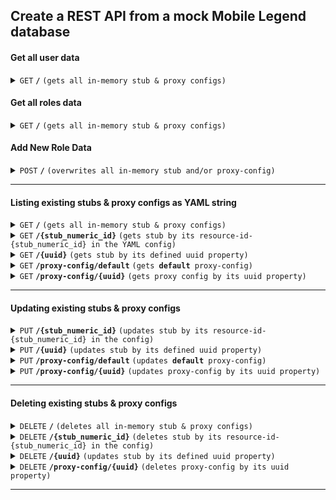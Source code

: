 ## Create a REST API from a mock Mobile Legend database

#### Get all user data

<details>
 <summary><code>GET</code> <code><b>/</b></code> <code>(gets all in-memory stub & proxy configs)</code></summary>

##### Parameters

> None

##### Responses

> | http code | content-type       | response                                                                                                                               |
> | --------- | ------------------ | -------------------------------------------------------------------------------------------------------------------------------------- |
> | `200`     | `application/json` | `{"status": "success",payload: [{"id": 1,"name": "lana","gender": "secret","victory_count": null,"defeat_count": null,"winrate": 0}]}` |

##### Example cURL

> ```javascript
>  curl -X GET -H "Content-Type: application/json" http://localhost:2003/api/v1/users
> ```

</details>

#### Get all roles data

<details>
 <summary><code>GET</code> <code><b>/</b></code> <code>(gets all in-memory stub & proxy configs)</code></summary>

##### Parameters

> None

##### Responses

> | http code | content-type       | response                                                                                 |
> | --------- | ------------------ | ---------------------------------------------------------------------------------------- |
> | `200`     | `application/json` | `{"status": "success", payload: [{"id": 9,"name": "afk"},{"id": 2,"name": "assasin"},]}` |

##### Example cURL

> ```javascript
>  curl -X GET -H "Content-Type: application/json" http://localhost:2003/api/v1/roles
> ```

</details>

#### Add New Role Data

<details>
 <summary><code>POST</code> <code><b>/</b></code> <code>(overwrites all in-memory stub and/or proxy-config)</code></summary>

##### Parameters

> | name | type     | data type             | description |
> | ---- | -------- | --------------------- | ----------- |
> | None | required | object (JSON or YAML) | N/A         |

##### Responses

> | http code | content-type               | response                                 |
> | --------- | -------------------------- | ---------------------------------------- |
> | `201`     | `text/plain;charset=UTF-8` | `Configuration created successfully`     |
> | `400`     | `application/json`         | `{"code":"400","message":"Bad Request"}` |
> | `405`     | `text/html;charset=utf-8`  | None                                     |

##### Example cURL

> ```javascript
>  curl -X POST -H "Content-Type: application/json" --data @post.json http://localhost:8889/
> ```

</details>

---

#### Listing existing stubs & proxy configs as YAML string

<details>
 <summary><code>GET</code> <code><b>/</b></code> <code>(gets all in-memory stub & proxy configs)</code></summary>

##### Parameters

> None

##### Responses

> | http code | content-type               | response    |
> | --------- | -------------------------- | ----------- |
> | `200`     | `text/plain;charset=UTF-8` | YAML string |

##### Example cURL

> ```javascript
>  curl -X GET -H "Content-Type: application/json" http://localhost:8889/
> ```

</details>

<details>
 <summary><code>GET</code> <code><b>/{stub_numeric_id}</b></code> <code>(gets stub by its resource-id-{stub_numeric_id} in the YAML config)</code></summary>

##### Parameters

> | name              | type     | data type    | description                  |
> | ----------------- | -------- | ------------ | ---------------------------- |
> | `stub_numeric_id` | required | int ($int64) | The specific stub numeric id |

##### Responses

> | http code | content-type               | response                                 |
> | --------- | -------------------------- | ---------------------------------------- |
> | `200`     | `text/plain;charset=UTF-8` | YAML string                              |
> | `400`     | `application/json`         | `{"code":"400","message":"Bad Request"}` |

##### Example cURL

> ```javascript
>  curl -X GET -H "Content-Type: application/json" http://localhost:8889/0
> ```

</details>

<details>
  <summary><code>GET</code> <code><b>/{uuid}</b></code> <code>(gets stub by its defined uuid property)</code></summary>

##### Parameters

> | name   | type     | data type | description                         |
> | ------ | -------- | --------- | ----------------------------------- |
> | `uuid` | required | string    | The specific stub unique idendifier |

##### Responses

> | http code | content-type               | response                                 |
> | --------- | -------------------------- | ---------------------------------------- |
> | `200`     | `text/plain;charset=UTF-8` | YAML string                              |
> | `400`     | `application/json`         | `{"code":"400","message":"Bad Request"}` |

##### Example cURL

> ```javascript
>  curl -X GET -H "Content-Type: application/json" http://localhost:8889/some-unique-uuid-string
> ```

</details>

<details>
  <summary><code>GET</code> <code><b>/proxy-config/default</b></code> <code>(gets <b>default</b> proxy-config)</code></summary>

##### Parameters

> None

##### Responses

> | http code | content-type               | response                                 |
> | --------- | -------------------------- | ---------------------------------------- |
> | `200`     | `text/plain;charset=UTF-8` | YAML string                              |
> | `400`     | `application/json`         | `{"code":"400","message":"Bad Request"}` |

##### Example cURL

> ```javascript
>  curl -X GET -H "Content-Type: application/json" http://localhost:8889/proxy-config/default
> ```

</details>

<details>
  <summary><code>GET</code> <code><b>/proxy-config/{uuid}</b></code> <code>(gets proxy config by its uuid property)</code></summary>

##### Parameters

> | name   | type     | data type | description                                 |
> | ------ | -------- | --------- | ------------------------------------------- |
> | `uuid` | required | string    | The specific proxy config unique idendifier |

##### Responses

> | http code | content-type               | response                                 |
> | --------- | -------------------------- | ---------------------------------------- |
> | `200`     | `text/plain;charset=UTF-8` | YAML string                              |
> | `400`     | `application/json`         | `{"code":"400","message":"Bad Request"}` |

##### Example cURL

> ```javascript
>  curl -X GET -H "Content-Type: application/json" http://localhost:8889/proxy-config/some-unique-uuid-string
> ```

</details>

---

#### Updating existing stubs & proxy configs

<details>
  <summary><code>PUT</code> <code><b>/{stub_numeric_id}</b></code> <code>(updates stub by its resource-id-{stub_numeric_id} in the config)</code></summary>

##### Parameters

> | name              | type     | data type    | description                  |
> | ----------------- | -------- | ------------ | ---------------------------- |
> | `stub_numeric_id` | required | int ($int64) | The specific stub numeric id |

##### Responses

> | http code | content-type               | response                                                     |
> | --------- | -------------------------- | ------------------------------------------------------------ |
> | `201`     | `text/plain;charset=UTF-8` | `Stub request index#<stub_numeric_id> updated successfully"` |
> | `400`     | `application/json`         | `{"code":"400","message":"Bad Request"}`                     |
> | `405`     | `text/html;charset=utf-8`  | None                                                         |

##### Example cURL

> ```javascript
>  curl -X PUT -H "Content-Type: application/json" --data @put.json http://localhost:8889/0
> ```

</details>

<details>
  <summary><code>PUT</code> <code><b>/{uuid}</b></code> <code>(updates stub by its defined uuid property)</code></summary>

##### Parameters

> | name   | type     | data type | description                         |
> | ------ | -------- | --------- | ----------------------------------- |
> | `uuid` | required | string    | The specific stub unique idendifier |

##### Responses

> | http code | content-type               | response                                        |
> | --------- | -------------------------- | ----------------------------------------------- |
> | `201`     | `text/plain;charset=UTF-8` | `Stub request uuid#<uuid> updated successfully` |
> | `400`     | `application/json`         | `{"code":"400","message":"Bad Request"}`        |
> | `405`     | `text/html;charset=utf-8`  | None                                            |

##### Example cURL

> ```javascript
>  curl -X PUT -H "Content-Type: application/json" --data @put.json http://localhost:8889/some-unique-uuid-string
> ```

</details>

<details>
  <summary><code>PUT</code> <code><b>/proxy-config/default</b></code> <code>(updates <b>default</b> proxy-config)</code></summary>

##### Parameters

> None

##### Responses

> | http code | content-type               | response                                         |
> | --------- | -------------------------- | ------------------------------------------------ |
> | `201`     | `text/plain;charset=UTF-8` | `Proxy config uuid#default updated successfully` |
> | `400`     | `application/json`         | `{"code":"400","message":"Bad Request"}`         |
> | `405`     | `text/html;charset=utf-8`  | None                                             |

##### Example cURL

> ```javascript
>  curl -X PUT -H "Content-Type: application/json" --data @put.json http://localhost:8889/proxy-config/default
> ```

</details>

<details>
  <summary><code>PUT</code> <code><b>/proxy-config/{uuid}</b></code> <code>(updates proxy-config by its uuid property)</code></summary>

##### Parameters

> | name   | type     | data type | description                                 |
> | ------ | -------- | --------- | ------------------------------------------- |
> | `uuid` | required | string    | The specific proxy config unique idendifier |

##### Responses

> | http code | content-type               | response                                        |
> | --------- | -------------------------- | ----------------------------------------------- |
> | `201`     | `text/plain;charset=UTF-8` | `Proxy config uuid#<uuid> updated successfully` |
> | `400`     | `application/json`         | `{"code":"400","message":"Bad Request"}`        |
> | `405`     | `text/html;charset=utf-8`  | None                                            |

##### Example cURL

> ```javascript
>  curl -X PUT -H "Content-Type: application/json" --data @put.json http://localhost:8889/proxy-config/some-unique-uuid-string
> ```

</details>

---

#### Deleting existing stubs & proxy configs

<details>
  <summary><code>DELETE</code> <code><b>/</b></code> <code>(deletes all in-memory stub & proxy configs)</code></summary>

##### Parameters

> None

##### Responses

> | http code | content-type               | response                                             |
> | --------- | -------------------------- | ---------------------------------------------------- |
> | `200`     | `text/plain;charset=UTF-8` | `All in-memory YAML config was deleted successfully` |

##### Example cURL

> ```javascript
>  curl -X DELETE -H "Content-Type: application/json" http://localhost:8889/
> ```

</details>

<details>
  <summary><code>DELETE</code> <code><b>/{stub_numeric_id}</b></code> <code>(deletes stub by its resource-id-{stub_numeric_id} in the config)</code></summary>

##### Parameters

> | name              | type     | data type    | description                  |
> | ----------------- | -------- | ------------ | ---------------------------- |
> | `stub_numeric_id` | required | int ($int64) | The specific stub numeric id |

##### Responses

> | http code | content-type               | response                                                    |
> | --------- | -------------------------- | ----------------------------------------------------------- |
> | `200`     | `text/plain;charset=UTF-8` | `Stub request index#<stub_numeric_id> deleted successfully` |
> | `400`     | `application/json`         | `{"code":"400","message":"Bad Request"}`                    |

##### Example cURL

> ```javascript
>  curl -X DELETE -H "Content-Type: application/json" http://localhost:8889/0
> ```

</details>

<details>
  <summary><code>DELETE</code> <code><b>/{uuid}</b></code> <code>(updates stub by its defined uuid property)</code></summary>

##### Parameters

> | name   | type     | data type | description                         |
> | ------ | -------- | --------- | ----------------------------------- |
> | `uuid` | required | string    | The specific stub unique idendifier |

##### Responses

> | http code | content-type               | response                                        |
> | --------- | -------------------------- | ----------------------------------------------- |
> | `200`     | `text/plain;charset=UTF-8` | `Stub request uuid#<uuid> deleted successfully` |
> | `400`     | `application/json`         | `{"code":"400","message":"Bad Request"}`        |

##### Example cURL

> ```javascript
>  curl -X DELETE -H "Content-Type: application/json" http://localhost:8889/some-unique-uuid-string
> ```

</details>

<details>
  <summary><code>DELETE</code> <code><b>/proxy-config/{uuid}</b></code> <code>(deletes proxy-config by its uuid property)</code></summary>

##### Parameters

> | name   | type     | data type | description                                 |
> | ------ | -------- | --------- | ------------------------------------------- |
> | `uuid` | required | string    | The specific proxy config unique idendifier |

##### Responses

> | http code | content-type               | response                                        |
> | --------- | -------------------------- | ----------------------------------------------- |
> | `200`     | `text/plain;charset=UTF-8` | `Proxy config uuid#<uuid> deleted successfully` |
> | `400`     | `application/json`         | `{"code":"400","message":"Bad Request"}`        |

##### Example cURL

> ```javascript
>  curl -X DELETE -H "Content-Type: application/json" http://localhost:8889/proxy-config/some-unique-uuid-string
> ```

</details>

---
